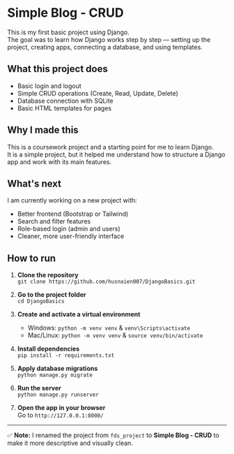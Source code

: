 # Simple Blog - CRUD

This is my first basic project using Django.  
The goal was to learn how Django works step by step — setting up the project, creating apps, connecting a database, and using templates.

## What this project does
- Basic login and logout
- Simple CRUD operations (Create, Read, Update, Delete)
- Database connection with SQLite
- Basic HTML templates for pages

## Why I made this
This is a coursework project and a starting point for me to learn Django.  
It is a simple project, but it helped me understand how to structure a Django app and work with its main features.

## What's next
I am currently working on a new project with:
- Better frontend (Bootstrap or Tailwind)
- Search and filter features
- Role-based login (admin and users)
- Cleaner, more user-friendly interface

## How to run
1. **Clone the repository**  
   `git clone https://github.com/husnaien007/DjangoBasics.git`  

2. **Go to the project folder**  
   `cd DjangoBasics`  

3. **Create and activate a virtual environment**  
   - Windows: `python -m venv venv` & `venv\Scripts\activate`  
   - Mac/Linux: `python -m venv venv` & `source venv/bin/activate`  

4. **Install dependencies**  
   `pip install -r requirements.txt`  

5. **Apply database migrations**  
   `python manage.py migrate`  

6. **Run the server**  
   `python manage.py runserver`  

7. **Open the app in your browser**  
   Go to `http://127.0.0.1:8000/`  

---

✅ **Note:** I renamed the project from `fds_project` to **Simple Blog - CRUD** to make it more descriptive and visually clean.
